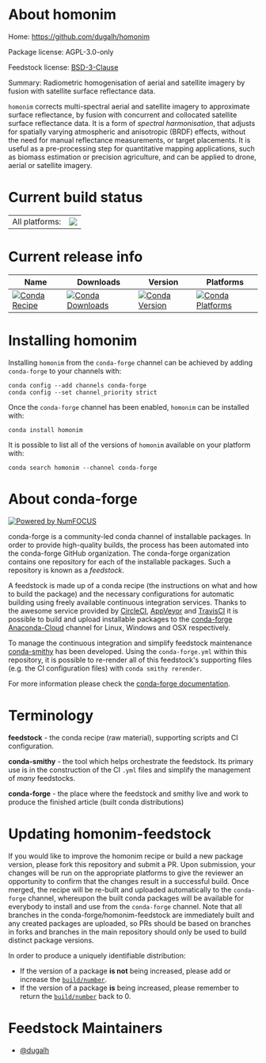 About homonim
=============

Home: https://github.com/dugalh/homonim

Package license: AGPL-3.0-only

Feedstock license: [BSD-3-Clause](https://github.com/conda-forge/homonim-feedstock/blob/master/LICENSE.txt)

Summary: Radiometric homogenisation of aerial and satellite imagery by fusion with
satellite surface reflectance data.


`homonim` corrects multi-spectral aerial and satellite imagery to
approximate surface reflectance, by fusion with concurrent and collocated
satellite surface reflectance data.  It is a form of *spectral
harmonisation*, that  adjusts for spatially varying atmospheric and
anisotropic (BRDF) effects, without the need for manual reflectance
measurements, or target placements.
It is useful as a pre-processing step for quantitative mapping
applications, such as biomass estimation or precision agriculture,
and can be applied to drone, aerial or satellite imagery.


Current build status
====================


<table><tr><td>All platforms:</td>
    <td>
      <a href="https://dev.azure.com/conda-forge/feedstock-builds/_build/latest?definitionId=15483&branchName=master">
        <img src="https://dev.azure.com/conda-forge/feedstock-builds/_apis/build/status/homonim-feedstock?branchName=master">
      </a>
    </td>
  </tr>
</table>

Current release info
====================

| Name | Downloads | Version | Platforms |
| --- | --- | --- | --- |
| [![Conda Recipe](https://img.shields.io/badge/recipe-homonim-green.svg)](https://anaconda.org/conda-forge/homonim) | [![Conda Downloads](https://img.shields.io/conda/dn/conda-forge/homonim.svg)](https://anaconda.org/conda-forge/homonim) | [![Conda Version](https://img.shields.io/conda/vn/conda-forge/homonim.svg)](https://anaconda.org/conda-forge/homonim) | [![Conda Platforms](https://img.shields.io/conda/pn/conda-forge/homonim.svg)](https://anaconda.org/conda-forge/homonim) |

Installing homonim
==================

Installing `homonim` from the `conda-forge` channel can be achieved by adding `conda-forge` to your channels with:

```
conda config --add channels conda-forge
conda config --set channel_priority strict
```

Once the `conda-forge` channel has been enabled, `homonim` can be installed with:

```
conda install homonim
```

It is possible to list all of the versions of `homonim` available on your platform with:

```
conda search homonim --channel conda-forge
```


About conda-forge
=================

[![Powered by
NumFOCUS](https://img.shields.io/badge/powered%20by-NumFOCUS-orange.svg?style=flat&colorA=E1523D&colorB=007D8A)](https://numfocus.org)

conda-forge is a community-led conda channel of installable packages.
In order to provide high-quality builds, the process has been automated into the
conda-forge GitHub organization. The conda-forge organization contains one repository
for each of the installable packages. Such a repository is known as a *feedstock*.

A feedstock is made up of a conda recipe (the instructions on what and how to build
the package) and the necessary configurations for automatic building using freely
available continuous integration services. Thanks to the awesome service provided by
[CircleCI](https://circleci.com/), [AppVeyor](https://www.appveyor.com/)
and [TravisCI](https://travis-ci.com/) it is possible to build and upload installable
packages to the [conda-forge](https://anaconda.org/conda-forge)
[Anaconda-Cloud](https://anaconda.org/) channel for Linux, Windows and OSX respectively.

To manage the continuous integration and simplify feedstock maintenance
[conda-smithy](https://github.com/conda-forge/conda-smithy) has been developed.
Using the ``conda-forge.yml`` within this repository, it is possible to re-render all of
this feedstock's supporting files (e.g. the CI configuration files) with ``conda smithy rerender``.

For more information please check the [conda-forge documentation](https://conda-forge.org/docs/).

Terminology
===========

**feedstock** - the conda recipe (raw material), supporting scripts and CI configuration.

**conda-smithy** - the tool which helps orchestrate the feedstock.
                   Its primary use is in the construction of the CI ``.yml`` files
                   and simplify the management of *many* feedstocks.

**conda-forge** - the place where the feedstock and smithy live and work to
                  produce the finished article (built conda distributions)


Updating homonim-feedstock
==========================

If you would like to improve the homonim recipe or build a new
package version, please fork this repository and submit a PR. Upon submission,
your changes will be run on the appropriate platforms to give the reviewer an
opportunity to confirm that the changes result in a successful build. Once
merged, the recipe will be re-built and uploaded automatically to the
`conda-forge` channel, whereupon the built conda packages will be available for
everybody to install and use from the `conda-forge` channel.
Note that all branches in the conda-forge/homonim-feedstock are
immediately built and any created packages are uploaded, so PRs should be based
on branches in forks and branches in the main repository should only be used to
build distinct package versions.

In order to produce a uniquely identifiable distribution:
 * If the version of a package **is not** being increased, please add or increase
   the [``build/number``](https://docs.conda.io/projects/conda-build/en/latest/resources/define-metadata.html#build-number-and-string).
 * If the version of a package **is** being increased, please remember to return
   the [``build/number``](https://docs.conda.io/projects/conda-build/en/latest/resources/define-metadata.html#build-number-and-string)
   back to 0.

Feedstock Maintainers
=====================

* [@dugalh](https://github.com/dugalh/)

